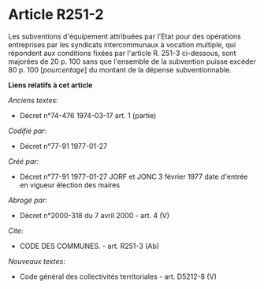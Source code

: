 # Article R251-2

Les subventions d'équipement attribuées par l'Etat pour des opérations entreprises par les syndicats intercommunaux à
vocation multiple, qui répondent aux conditions fixées par l'article R. 251-3 ci-dessous, sont majorées de 20 p. 100 sans que
l'ensemble de la subvention puisse excéder 80 p. 100 [*pourcentage*] du montant de la dépense subventionnable.

**Liens relatifs à cet article**

_Anciens textes_:

  - Décret n°74-476 1974-03-17 art. 1 (partie)

_Codifié par_:

  - Décret n°77-91 1977-01-27

_Créé par_:

  - Décret n°77-91 1977-01-27 JORF et JONC 3 février 1977 date d'entrée en vigueur élection des maires

_Abrogé par_:

  - Décret n°2000-318 du 7 avril 2000 - art. 4 (V)

_Cite_:

  - CODE DES COMMUNES. - art. R251-3 (Ab)

_Nouveaux textes_:

  - Code général des collectivités territoriales - art. D5212-8 (V)
